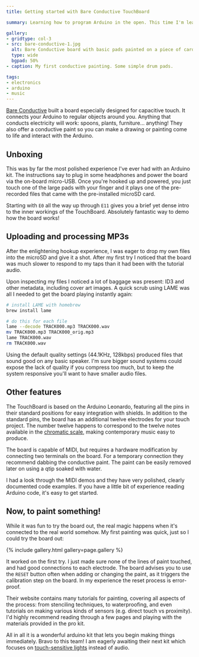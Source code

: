 ```yaml
---
title: Getting started with Bare Conductive TouchBoard

summary: Learning how to program Arduino in the open. This time I'm learning how to use the Bare Conductive TouchBoard Pro kit.

gallery:
- gridtype: col-3
- src: bare-conductive-1.jpg
  alt: Bare Conductive board with basic pads painted on a piece of cardboard.
  type: wide
  bgpad: 50%
- caption: My first conductive painting. Some simple drum pads.

tags:
- electronics
- arduino
- music
---
```


[Bare Conductive](https://www.bareconductive.com) built a board especially designed for capacitive touch. It connects your Arduino to regular objects around you. Anything that conducts electricity will work: spoons, plants, furniture... anything! They also offer a conductive paint so you can make a drawing or painting come to life and interact with the Arduino.

## Unboxing

This was by far the most polished experience I've ever had with an Arduino kit. The instructions say to plug in some headphones and power the board via the on-board micro-USB. Once you're hooked up and powered, you just touch one of the large pads with your finger and it plays one of the pre-recorded files that came with the pre-installed microSD card.

Starting with `E0` all the way up through `E11` gives you a brief yet dense intro to the inner workings of the TouchBoard. Absolutely fantastic way to demo how the board works!

## Uploading and processing MP3s

After the enlightening hookup experience, I was eager to drop my own files into the microSD and give it a shot. After my first try I noticed that the board was much slower to respond to my taps than it had been with the tutorial audio.

Upon inspecting my files I noticed a lot of baggage was present: ID3 and other metadata, including cover art images. A quick scrub using LAME was all I needed to get the board playing instantly again:

```sh
# install LAME with homebrew
brew install lame

# do this for each file
lame --decode TRACK000.mp3 TRACK000.wav
mv TRACK000.mp3 TRACK000_orig.mp3
lame TRACK000.wav
rm TRACK000.wav
```

Using the default quality settings (44.1KHz, 128kbps) produced files that sound good on any basic speaker. I'm sure bigger sound systems could expose the lack of quality if you compress too much, but to keep the system responsive you'll want to have smaller audio files.

## Other features

The TouchBoard is based on the Arduino Leonardo, featuring all the pins in their standard positions for easy integration with shields. In addition to the standard pins, the board has an additional twelve electrodes for your touch project. The number twelve happens to correspond to the twelve notes available in the [chromatic scale](https://en.wikipedia.org/wiki/Chromatic_scale), making contemporary music easy to produce.

The board is capable of MIDI, but requires a hardware modification by connecting two terminals on the board. For a temporary connection they recommend dabbing the conductive paint. The paint can be easily removed later on using a qtip soaked with water.

I had a look through the MIDI demos and they have very polished, clearly documented code examples. If you have a little bit of experience reading Arduino code, it's easy to get started.

## Now, to paint something!

While it was fun to try the board out, the real magic happens when it's connected to the real world somehow. My first painting was quick, just so I could try the board out:

{% include gallery.html gallery=page.gallery %}

It worked on the first try. I just made sure none of the lines of paint touched, and had good connections to each electrode. The board advises you to use the `RESET` button often when adding or changing the paint, as it triggers the calibration step on the board. In my experience the reset process is error-proof. 

Their website contains many tutorials for painting, covering all aspects of the process: from stenciling techniques, to waterproofing, and even tutorials on making various kinds of sensors (e.g. direct touch vs proximity). I'd highly recommend reading through a few pages and playing with the materials provided in the pro kit.

All in all it is a wonderful arduino kit that lets you begin making things immediately. Bravo to this team! I am eagerly awaiting their next kit which focuses on [touch-sensitive lights](https://www.kickstarter.com/projects/863853574/electric-paint-lamp-kit-paint-plug-and-play) instead of audio.
